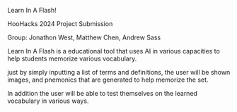 Learn In A Flash!

HooHacks 2024 Project Submission

Group: Jonathon West, Matthew Chen, Andrew Sass

Learn In A Flash is a educational tool that uses AI in various capacities to help students memorize various vocabulary.

just by simply inputting a list of terms and definitions, the user will be shown images, and pnemonics that are generated to help memorize the set.

In addition the user will be able to test themselves on the learned vocabulary in various ways.
